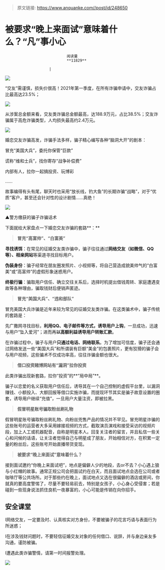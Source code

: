 > 原文链接: https://www.anquanke.com//post/id/248650 


# 被要求“晚上来面试”意味着什么？“凡”事小心


                                阅读量   
                                **11829**
                            
                        |
                        
                                                                                    



[![](https://p4.ssl.qhimg.com/t01aacc7bea5c0fe3a5.png)](https://p4.ssl.qhimg.com/t01aacc7bea5c0fe3a5.png)



“交友”需谨慎，损失价很高！2021年第一季度，在所有诈骗申请中，交友诈骗占比最高达23.5%；

[![](https://p1.ssl.qhimg.com/t0137641e12069c68ca.png)](https://p1.ssl.qhimg.com/t0137641e12069c68ca.png)

从涉案总金额来看，交友类诈骗总金额最高，达188.9万元，占比38.5%；交友诈骗属于高危诈骗类型，人均损失最高约2.4万元。

[![](https://p0.ssl.qhimg.com/t0150751c22f7f91b9d.png)](https://p0.ssl.qhimg.com/t0150751c22f7f91b9d.png)

婚恋交友诈骗高发，诈骗手法多样，骗子精心编写各种“脑洞大开”的剧本：

冒充“美国大兵”，委托你保管“巨款”

谎称“维和士兵”，找你寄存“战争补偿费”

内部有人，拉你一起搞投资、玩博彩

……

故事编得有头有尾，聊天时也采用“放长线，钓大鱼”的长期诈骗“战略”，对于“优质”客户，甚至还会针对性的设计剧情……真绝！

[![](https://p2.ssl.qhimg.com/t015acfaab392a56288.png)](https://p2.ssl.qhimg.com/t015acfaab392a56288.png)

▲警方缴获的骗子诈骗话术



下面就给大家盘点一下婚恋交友诈骗的套路**：**

> **冒充“高富帅”、“白富美”**

**寻找诱饵**：在常见的征婚交友类诈骗中，骗子往往通过**网络交友（如微信、QQ等）、相亲网站**等渠道寻找目标用户。

**伪装身份**：骗子经常在朋友圈发照片、小视频等，将自己营造成貌美帅气的“白富美”或“高富帅”的虚假形象迷惑用户。

**终极行骗**：骗取用户信任、确立交往关系后，选择时机提出借钱周转、家庭遭遇变故等各种理由，骗取钱财后便销声匿迹。



> **冒充“美国大兵”、“违和部队”**

冒充美国大兵诈骗是近年来较为常见的征婚交友类诈骗。在这类骗术中，骗子传统的套路是：

先广撒网寻找目标，**利用QQ、电子邮件等方式，诱导用户上钩**，一旦成功，迅速与用户“坠入爱河”；进而再**以高额利益诱导用户转账汇款**。

在诈骗过程中，骗子与用户**只通过电话、网络联系**。为了增加可信度，骗子还会通过网络发送一些“美国大兵”和所谓装有巨额“美金”的包裹照片，更有狡猾的骗子会与用户视频，这些骗术不仅成功率高，往往诈骗金额也很大。



> **借口投资赌博网站有“漏洞”拉你投资**

此类诈骗出现新套路，拉你“投资”的**“局中局”**。

骗子以恋爱的名义获取用户信任后，诱导其在一个自己控制的虚假平台里，以漏洞赚钱、小额投入、大额回报等借口实施诈骗，而提现环节其实是骗子故意设置的圈套，诱导用户继续“充值”，一旦用户大量注资，即被拉黑。



> **假冒明星账号骗取粉丝刷礼物**

假冒明星账号骗取粉丝刷礼物、向粉丝兜售产品的情况并不罕见。冒充明星诈骗的这些账号的运营者大多采用嫁接视频的方式，截取演员演戏和接受采访的视频片段，加上人工或机器配音，自称是明星本人。回复关注者的留言，并且私信一些关心和问候的话语，让关注者觉得自己与明星成了朋友，开始相信对方，在积累一定量的粉丝后，这些账号开始直播带货变现。

> **被要求“晚上来面试”意味着什么？**

接到面试邀约“你晚上来面试吧”，地点是偏僻人少的地段，去or不去？小心遇上狼与小红帽的故事。通常正规公司会把面试约在白天，而且面试地点会选在公司或者咖啡厅等公共场所。对于那些约在晚上，面试地点又选在很偏僻的酒店或房间，你就真的要高度警惕了，尽量不要轻易前去，特别是女孩子，小心身心受侵害；若是碰到一些现身说法抓住良机一夜暴富的，小心可能是传销在向你招手。



## 安全课堂

l网络交友，一定要及时、认真核实对方身份，不要被骗子的花言巧语与表面行为所迷惑；

l在涉及钱财问题时，不要轻信征婚交友对象的任何借口、说辞，并与身边亲友多沟通，谨防被骗。

l遭遇此类诈骗警情，请第一时间报警处理。

[![](https://p3.ssl.qhimg.com/t014af3f4d734eceb09.png)](https://p3.ssl.qhimg.com/t014af3f4d734eceb09.png)
